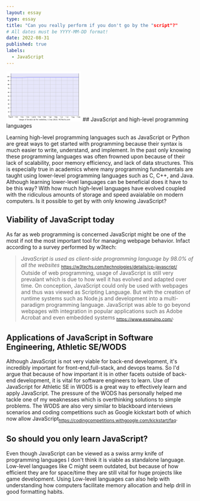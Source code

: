```yaml
---
layout: essay
type: essay
title: "Can you really perform if you don't go by the "script"?"
# All dates must be YYYY-MM-DD format!
date: 2022-08-31
published: true
labels:
  - JavaScript
---
```


<img width="200px" class="rounded float-start pe-4" src="../img/JS-usage.png">
## JavaScript and high-level programming languages

Learning high-level programming languages such as JavaScript or Python are great ways to get started with programming because their syntax is much easier to write, understand, and implement. In the past only knowing these programming languages was often frowned upon because of their lack of scalability, poor memory efficiency, and lack of data structures. This is especially true in academics where many programming fundamentals are taught using lower-level programming languages such as C, C++, and Java. Although learning lower-level languages can be beneficial does it have to be this way? With how much high-level languages have evolved coupled with the ridiculous amounts of storage and speed avaialable on modern computers. Is it possible to get by with only knowing JavaScript?

##  Viability of JavaScript today

As far as web programming is concerned JavaScript might be one of the most if not the most important tool for managing webpage behavior. Infact according to a survey performed by w3tech:
>*JavaScript is used as client-side programming language by 98.0% of all the websites* <sub>https://w3techs.com/technologies/details/cp-javascript/</sub>
Outside of web programming, usage of JavaScript is still very prevalant which is due to how well it has evolved and adapted over time. On conception, JavaScript could only be used with webpages and thus was viewed as Scripting Language. But with the creation of runtime systems such as Node.js and development into a multi-paradigm programming language. JavaScript was able to go beyond webpages with integration in popular applications such as Adobe Acrobat and even embedded systems <sub>https://www.espruino.com/</sub>.  

## Applications of JavaScript in Software Engineering, Athletic SE/WODS 

Although JavaScript is not very viable for back-end development, it's incredibly important for front-end,full-stack, and devops teams. So I'd argue that because of how important it is in other facets outside of back-end development, it is vital for software engineers to learn. Use of JavaScript for Athletic SE in WODS is a great way to effectively learn and apply JavaScript. The pressure of the WODS has personally helped me tackle one of my weaknesses which is overthinking solutions to simple problems. The WODS are also very similar to blackboard interviews scenarios and coding competitions such as Google kickstart both of which now allow JavaScript<sub>https://codingcompetitions.withgoogle.com/kickstart/faq</sub>.  

## So should you only learn JavaScript?

Even though JavaScript can be viewed as a swiss army knife of programming languages I don't think it is viable as standalone language. Low-level languages like C might seem outdated, but because of how efficient they are for space/time they are still vital for huge projects like game development. Using Low-level languages can also help with understanding how computers facilitate memory allocation and help drill in good formatting habits.
